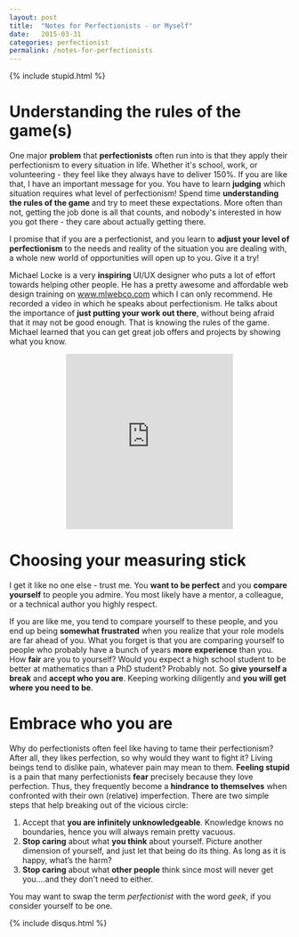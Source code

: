 ```yaml
---
layout: post
title:  "Notes for Perfectionists - or Myself"
date:   2015-03-31
categories: perfectionist
permalink: /notes-for-perfectionists
---
```

{% include stupid.html %}
<h1 id="rules">Understanding the rules of the game(s)</h1>

One major <strong>problem</strong> that <strong>perfectionists</strong> often run into is that they apply their perfectionism to every situation in life. Whether it's school, work, or volunteering - they feel like they always have to deliver 150%. If you are like that, I have an important message for you. You have to learn <strong>judging</strong> which situation requires what level of perfectionism! Spend time <strong>understanding the rules of the game</strong> and try to meet these expectations. More often than not, getting the job done is all that counts, and nobody's interested in how you got there - they care about actually getting there.

I promise that if you are a perfectionist, and you learn to <strong>adjust your level of perfectionism</strong> to the needs and reality of the situation you are dealing with, a whole new world of opportunities will open up to you. Give it a try!

Michael Locke is a very <strong>inspiring</strong> UI/UX designer who puts a lot of effort towards helping other people. He has a pretty awesome and affordable web design training on <a href="http://www.mlwebco.com/" target="_blank">www.mlwebco.com</a> which I can only recommend. He recorded a video in which he speaks about perfectionism. He talks about the importance of <strong>just putting your work out there</strong>, without being afraid that it may not be good enough. That is knowing the rules of the game. Michael learned that you can get great job offers and projects by showing what you know.

<div style="text-align:center;"><iframe min-width="20%" height="315" src="https://www.youtube.com/embed/p5maTDZNkn0?rel=0" frameborder="0" allowfullscreen></iframe></div>

<h1 id="measuring">Choosing your measuring stick</h1>

I get it like no one else - trust me. You <strong>want to be perfect</strong> and you <strong>compare yourself</strong> to people you admire. You most likely have a mentor, a colleague, or a technical author you highly respect.

If you are like me, you tend to compare yourself to these people, and you end up being <strong>somewhat frustrated</strong> when you realize that your role models are far ahead of you. What you forget is that you are comparing yourself to people who probably have a bunch of years <strong>more experience</strong> than you. How <strong>fair</strong> are you to yourself? Would you expect a high school student to be better at mathematics than a PhD student? Probably not. So <strong>give yourself a break</strong> and <strong>accept who you are</strong>. Keeping working diligently and <strong>you will get where you need to be</strong>.

<h1 id="embrace">Embrace who you are</h1>

Why do perfectionists often feel like having to tame their perfectionism? After all, they likes perfection, so why would they want to fight it? Living beings tend to dislike pain, whatever pain may mean to them. <strong>Feeling stupid</strong> is a pain that many perfectionists <strong>fear</strong> precisely because they love perfection. Thus, they frequently become a <strong>hindrance to themselves</strong> when confronted with their own (relative) imperfection. There are two simple steps that help breaking out of the vicious circle:

<ol>
<li>Accept that <strong>you are infinitely unknowledgeable</strong>. Knowledge knows no boundaries, hence you will always remain pretty vacuous.</li>

<li><strong>Stop caring</strong> about what <strong>you think</strong> about yourself. Picture another dimension of yourself, and just let that being do its thing. As long as it is happy, what’s the harm?</li>
<li><strong>Stop caring</strong> about what <strong>other people</strong> think since most will never get you....and they don't need to either.</li></ol>

You may want to swap the term <i>perfectionist</i> with the word <i>geek</i>, if you consider yourself to be one.

{% include disqus.html %}
